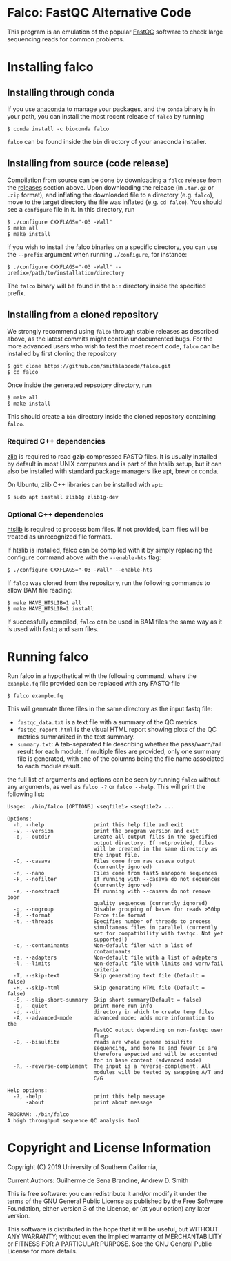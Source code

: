 # Falco: FastQC Alternative Code
This program is an emulation of the popular
[FastQC](https://www.bioinformatics.babraham.ac.uk/projects/fastqc) software to
check large sequencing reads for common problems.

Installing falco
================

## Installing through conda
If you use [anaconda](https://anaconda.org) to manage your packages, and the `conda` binary
is in your path, you can install the most recent release of `falco` by running
```
$ conda install -c bioconda falco
```

`falco` can be found inside the `bin` directory of your anaconda
installer.

## Installing from source (code release)

Compilation from source can be done by downloading a `falco` release from the
[releases](https://github.com/smithlabcode/falco/releases)
section above. Upon downloading the release (in `.tar.gz` or `.zip` format),
and inflating the downloaded file to a directory (e.g. `falco`), move to the
target directory the file was inflated (e.g. `cd falco`). You should see a
`configure` file in it. In this directory, run

```
$ ./configure CXXFLAGS="-O3 -Wall"
$ make all
$ make install
```
if you wish to install the falco binaries on a specific directory, you can use
the `--prefix` argument when running `./configure`, for instance:

```
$ ./configure CXXFLAGS="-O3 -Wall" --prefix=/path/to/installation/directory
```

The `falco` binary will be found in the `bin` directory inside the
specified prefix.

## Installing from a cloned repository
We strongly recommend using `falco` through stable releases as described above,
as the latest commits might contain undocumented bugs. For the more
advanced users who wish to test the most recent code, `falco` can be
installed by first cloning the repository

```
$ git clone https://github.com/smithlabcode/falco.git
$ cd falco
```

Once inside the generated repsotory directory, run
```
$ make all
$ make install
```

This should create a `bin` directory inside the cloned repository
containing `falco`.

### Required C++ dependencies

[zlib](https://zlib.net) is required to read gzip compressed FASTQ files. It is
usually installed by default in most UNIX computers and is part of the htslib
setup, but it can also be installed with standard package managers like
apt, brew or conda.

On Ubuntu, zlib C++ libraries can be installed with `apt`:
```
$ sudo apt install zlib1g zlib1g-dev
```

### Optional C++ dependencies

[htslib](https://github.com/samtools/htslib) is required to process bam
files. If not provided, bam files will be treated as unrecognized file
formats.

If htslib is installed, falco can be compiled with it by simply replacing the
configure command above with the `--enable-hts` flag:

```
$ ./configure CXXFLAGS="-O3 -Wall" --enable-hts
```

If `falco` was cloned from the repository, run the following commands
to allow BAM file reading:

```
$ make HAVE_HTSLIB=1 all
$ make HAVE_HTSLIB=1 install
```

If successfully compiled, `falco` can be used in BAM files the same way as it is
used with fastq and sam files.

Running falco
=============

Run falco in a hypothetical with the following command, where
the `example.fq` file provided can be replaced with any FASTQ file
```
$ falco example.fq
```

This will generate three files in the same directory as the input fastq file:
 * ``fastqc_data.txt`` is a text file with a summary of the QC
   metrics
 * ``fastqc_report.html`` is the visual HTML report showing plots of the
   QC metrics summarized in the text summary.
* ``summary.txt``: A tab-separated file describing whether the pass/warn/fail
  result for each module. If multiple files are provided, only one summary file
  is generated, with one of the columns being the file name associated to each
  module result.

the full list of arguments and options can be seen by running `falco` without any arguments, as well as `falco -?` or `falco --help`. This will print the following list:

```
Usage: ./bin/falco [OPTIONS] <seqfile1> <seqfile2> ...

Options:
  -h, --help                print this help file and exit
  -v, --version             print the program version and exit
  -o, --outdir              Create all output files in the specified
                            output directory. If notprovided, files
                            will be created in the same directory as
                            the input file.
  -C, --casava              Files come from raw casava output
                            (currently ignored)
  -n, --nano                Files come from fast5 nanopore sequences
  -F, --nofilter            If running with --casava do not sequences
                            (currently ignored)
  -e, --noextract           If running with --casava do not remove poor
                            quality sequences (currently ignored)
  -g, --nogroup             Disable grouping of bases for reads >50bp
  -f, --format              Force file format
  -t, --threads             Specifies number of threads to process
                            simultaneos files in parallel (currently
                            set for compatibility with fastqc. Not yet
                            supported!)
  -c, --contaminants        Non-default filer with a list of
                            contaminants
  -a, --adapters            Non-default file with a list of adapters
  -l, --limits              Non-default file with limits and warn/fail
                            criteria
  -T, --skip-text           Skip generating text file (Default = false)
  -H, --skip-html           Skip generating HTML file (Default = false)
  -S, --skip-short-summary  Skip short summary(Default = false)
  -q, --quiet               print more run info
  -d, --dir                 directory in which to create temp files
  -A, --advanced-mode       advanced mode: adds more information to the
                            FastQC output depending on non-fastqc user
                            flags
  -B, --bisulfite           reads are whole genome bisulfite
                            sequencing, and more Ts and fewer Cs are
                            therefore expected and will be accounted
                            for in base content (advanced mode)
  -R, --reverse-complement  The input is a reverse-complement. All
                            modules will be tested by swapping A/T and
                            C/G

Help options:
  -?, -help                 print this help message
      -about                print about message

PROGRAM: ./bin/falco
A high throughput sequence QC analysis tool
```
Copyright and License Information
=================================

Copyright (C) 2019
University of Southern California,

Current Authors: Guilherme de Sena Brandine, Andrew D. Smith

This is free software: you can redistribute it and/or modify it under
the terms of the GNU General Public License as published by the Free
Software Foundation, either version 3 of the License, or (at your
option) any later version.

This software is distributed in the hope that it will be useful, but
WITHOUT ANY WARRANTY; without even the implied warranty of
MERCHANTABILITY or FITNESS FOR A PARTICULAR PURPOSE.  See the GNU
General Public License for more details.
